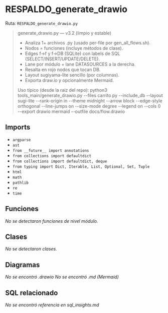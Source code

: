 # RESPALDO_generate_drawio
Ruta: `RESPALDO_generate_drawio.py`

> generate_drawio.py — v3.2 (limpio y estable)
> 
> - Analiza 1+ archivos .py (usado per-file por gen_all_flows.sh).
> - Nodos = funciones (incluye métodos de clase).
> - Edges f->f y f->DB (SQLite) con labels de SQL (SELECT/INSERT/UPDATE/DELETE).
> - Lane por módulo + lane DATASOURCES a la derecha.
> - Resalta en rojo nodos que tocan DB.
> - Layout sugiyama-lite sencillo (por columnas).
> - Exporta draw.io y opcionalmente Mermaid.
> 
> Uso típico (desde la raíz del repo):
>   python3 tools_main/generate_drawio.py --files carrito.py --include_db     --layout sugi-lite --rank-origin in --theme midnight --arrow block     --edge-style orthogonal --line-jumps on --size-mode degree --legend on     --cols 0 --export drawio mermaid --outfile docs/flow.drawio

## Imports
- `argparse`
- `ast`
- `from __future__ import annotations`
- `from collections import defaultdict`
- `from collections import defaultdict, deque`
- `from typing import Dict, Iterable, List, Optional, Set, Tuple`
- `html`
- `math`
- `pathlib`
- `re`
- `time`

## Funciones
_No se detectaron funciones de nivel módulo._

## Clases
_No se detectaron clases._

## Diagramas
_No se encontró .drawio_
_No se encontró .md (Mermaid)_

## SQL relacionado
_No se encontró referencia en sql_insights.md_
